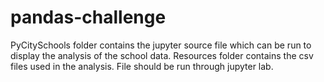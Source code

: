 # pandas-challenge
PyCitySchools folder contains the jupyter source file which can be run to display the analysis of the school data.
Resources folder contains the csv files used in the analysis.
File should be run through jupyter lab.
